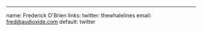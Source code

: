 ---
name: Frederick O'Brien
links:
  twitter: thewhalelines
  email: fred@audioxide.com
  default: twitter
